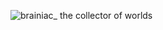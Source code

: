 ![brainiac_ the collector of worlds](https://github.com/user-attachments/assets/d68876eb-0af5-400b-83eb-0a070f5ff4df)



 
